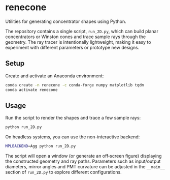 # renecone

Utilities for generating concentrator shapes using Python.

The repository contains a single script, `run_2D.py`, which can build planar
concentrators or Winston cones and trace sample rays through the geometry. The
ray tracer is intentionally lightweight, making it easy to experiment with
different parameters or prototype new designs.

## Setup

Create and activate an Anaconda environment:

```bash
conda create -n renecone -c conda-forge numpy matplotlib tqdm
conda activate renecone
```

## Usage

Run the script to render the shapes and trace a few sample rays:

```bash
python run_2D.py
```

On headless systems, you can use the non-interactive backend:

```bash
MPLBACKEND=Agg python run_2D.py
```

The script will open a window (or generate an off‑screen figure) displaying the
constructed geometry and ray paths. Parameters such as input/output diameters,
mirror angles and PMT curvature can be adjusted in the `__main__` section of
`run_2D.py` to explore different configurations.
